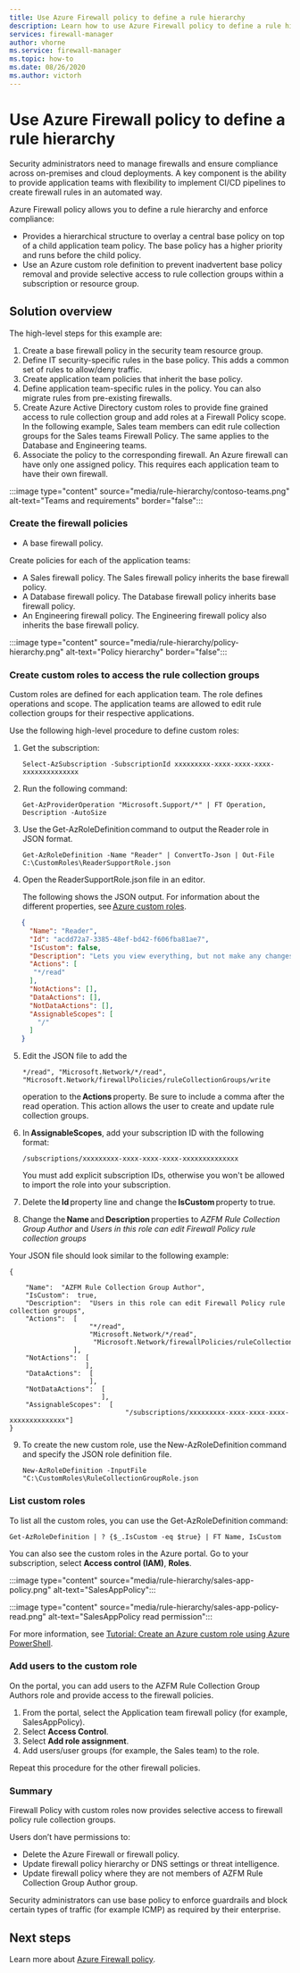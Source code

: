 ```yaml
---
title: Use Azure Firewall policy to define a rule hierarchy
description: Learn how to use Azure Firewall policy to define a rule hierarchy and enforce compliance.
services: firewall-manager
author: vhorne
ms.service: firewall-manager
ms.topic: how-to
ms.date: 08/26/2020
ms.author: victorh
---
```


# Use Azure Firewall policy to define a rule hierarchy

Security administrators need to manage firewalls and ensure compliance across on-premises and cloud deployments. A key component is the ability to provide application teams with flexibility to implement CI/CD pipelines to create firewall rules in an automated way.

Azure Firewall policy allows you to define a rule hierarchy and enforce compliance:

- Provides a hierarchical structure to overlay a central base policy on top of a child application team policy. The base policy has a higher priority and runs before the child policy.
- Use an Azure custom role definition to prevent inadvertent base policy removal and provide selective access to rule collection groups within a subscription or resource group.

## Solution overview

The high-level steps for this example are:

1. Create a base firewall policy in the security team resource group.
3. Define IT security-specific rules in the base policy. This adds a common set of rules to allow/deny traffic.
4. Create application team policies that inherit the base policy.
5. Define application team-specific rules in the policy. You can also migrate rules from pre-existing firewalls.
6. Create Azure Active Directory custom roles to provide fine grained access to rule collection group and add roles at a Firewall Policy scope. In the following example, Sales team members can edit rule collection groups for the Sales teams Firewall Policy. The same applies to the Database and Engineering teams.
7. Associate the policy to the corresponding firewall. An Azure firewall can have only one assigned policy. This requires each application team to have their own firewall.



:::image type="content" source="media/rule-hierarchy/contoso-teams.png" alt-text="Teams and requirements" border="false":::

### Create the firewall policies

- A base firewall policy.

Create policies for each of the application teams:

- A Sales firewall policy. The Sales firewall policy inherits the base firewall policy.
- A Database firewall policy. The Database firewall policy inherits base firewall policy.
- An Engineering firewall policy. The Engineering firewall policy also inherits the base firewall policy.

:::image type="content" source="media/rule-hierarchy/policy-hierarchy.png" alt-text="Policy hierarchy" border="false":::

### Create custom roles to access the rule collection groups

Custom roles are defined for each application team. The role defines operations and scope. The application teams are allowed to edit rule collection groups for their respective applications.

Use the following high-level procedure to define custom roles:

1. Get the subscription:

   `Select-AzSubscription -SubscriptionId xxxxxxxxx-xxxx-xxxx-xxxx-xxxxxxxxxxxxxx`
2. Run the following command:

   `Get-AzProviderOperation "Microsoft.Support/*" | FT Operation, Description -AutoSize`
3. Use the Get-AzRoleDefinition command to output the Reader role in JSON format.

   `Get-AzRoleDefinition -Name "Reader" | ConvertTo-Json | Out-File C:\CustomRoles\ReaderSupportRole.json`
4. Open the ReaderSupportRole.json file in an editor.

   The following shows the JSON output. For information about the different properties, see [Azure custom roles](../role-based-access-control/custom-roles.md).

```json
   {
     "Name": "Reader",
     "Id": "acdd72a7-3385-48ef-bd42-f606fba81ae7",
     "IsCustom": false,
     "Description": "Lets you view everything, but not make any changes.",
     "Actions": [
      "*/read"
     ],
     "NotActions": [],
     "DataActions": [],
     "NotDataActions": [],
     "AssignableScopes": [
       "/"
     ]
   }
```
5. Edit the JSON file to add the 

   `*/read", "Microsoft.Network/*/read", "Microsoft.Network/firewallPolicies/ruleCollectionGroups/write`

   operation to the **Actions** property. Be sure to include a comma after the read operation. This action allows the user to create and update rule collection groups.
6. In **AssignableScopes**, add your subscription ID with the following format: 

   `/subscriptions/xxxxxxxxx-xxxx-xxxx-xxxx-xxxxxxxxxxxxxx`

   You must add explicit subscription IDs, otherwise you won't be allowed to import the role into your subscription.
7. Delete the **Id** property line and change the **IsCustom** property to true.
8. Change the **Name** and **Description** properties to *AZFM Rule Collection Group Author* and *Users in this role can edit Firewall Policy rule collection groups*

Your JSON file should look similar to the following example:

```
{

    "Name":  "AZFM Rule Collection Group Author",
    "IsCustom":  true,
    "Description":  "Users in this role can edit Firewall Policy rule collection groups",
    "Actions":  [
                    "*/read",
                    "Microsoft.Network/*/read",
                     "Microsoft.Network/firewallPolicies/ruleCollectionGroups/write"
                ],
    "NotActions":  [
                   ],
    "DataActions":  [
                    ],
    "NotDataActions":  [
                       ],
    "AssignableScopes":  [
                             "/subscriptions/xxxxxxxxx-xxxx-xxxx-xxxx-xxxxxxxxxxxxxx"]
}
```
9. To create the new custom role, use the New-AzRoleDefinition command and specify the JSON role definition file.

   `New-AzRoleDefinition -InputFile "C:\CustomRoles\RuleCollectionGroupRole.json`

### List custom roles

To list all the custom roles, you can use the Get-AzRoleDefinition command:

   `Get-AzRoleDefinition | ? {$_.IsCustom -eq $true} | FT Name, IsCustom`

You can also see the custom roles in the Azure portal. Go to your subscription, select **Access control (IAM)**, **Roles**.

:::image type="content" source="media/rule-hierarchy/sales-app-policy.png" alt-text="SalesAppPolicy":::

:::image type="content" source="media/rule-hierarchy/sales-app-policy-read.png" alt-text="SalesAppPolicy read permission":::

For more information, see [Tutorial: Create an Azure custom role using Azure PowerShell](../role-based-access-control/tutorial-custom-role-powershell.md).

### Add users to the custom role

On the portal, you can add users to the AZFM Rule Collection Group Authors role and provide access to the firewall policies.

1. From the portal, select the Application team firewall policy (for example, SalesAppPolicy).
2. Select **Access Control**.
3. Select **Add role assignment**.
4. Add users/user groups (for example, the Sales team) to the role.

Repeat this procedure for the other firewall policies.

### Summary

Firewall Policy with custom roles now provides selective access to firewall policy rule collection groups.

Users don’t have permissions to:
- Delete the Azure Firewall or firewall policy.
- Update firewall policy hierarchy or DNS settings or threat intelligence.
- Update firewall policy where they are not members of AZFM Rule Collection Group Author group.

Security administrators can use base policy to enforce guardrails and block certain types of traffic (for example  ICMP) as required by their enterprise.

## Next steps

Learn more about [Azure Firewall policy](policy-overview.md).

